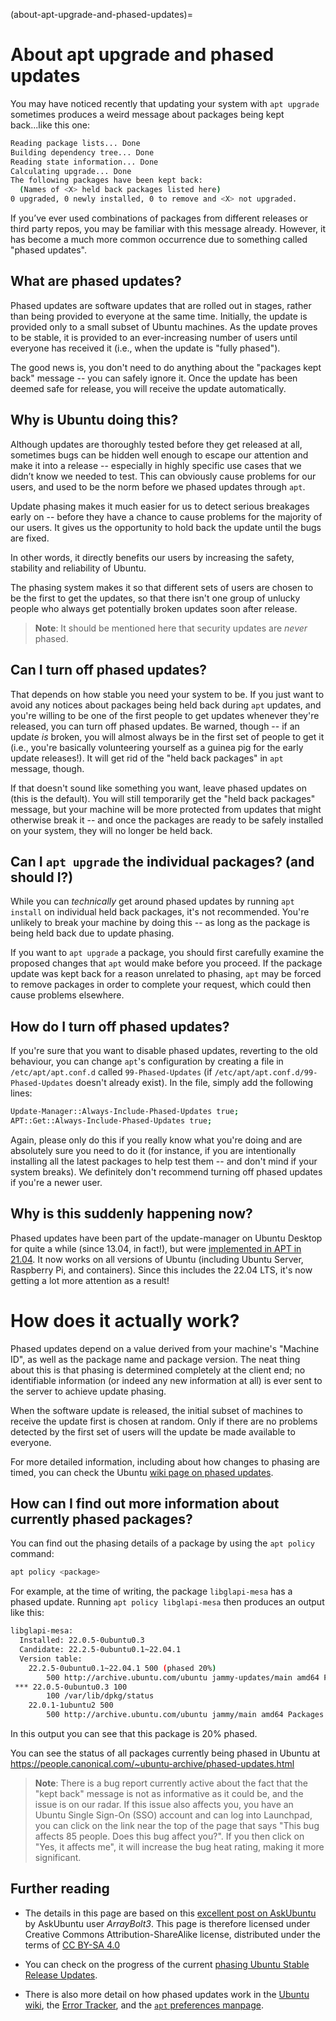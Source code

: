 (about-apt-upgrade-and-phased-updates)=
# About apt upgrade and phased updates


You may have noticed recently that updating your system with `apt upgrade` sometimes produces a weird message about packages being kept back...like this one:

```bash
Reading package lists... Done
Building dependency tree... Done
Reading state information... Done
Calculating upgrade... Done
The following packages have been kept back:
  (Names of <X> held back packages listed here)
0 upgraded, 0 newly installed, 0 to remove and <X> not upgraded.
```

If you’ve ever used combinations of packages from different releases or third party repos, you may be familiar with this message already. However, it has become a much more common occurrence due to something called "phased updates".

## What are phased updates?

Phased updates are software updates that are rolled out in stages, rather than being provided to everyone at the same time. Initially, the update is provided only to a small subset of Ubuntu machines. As the update proves to be stable, it is provided to an ever-increasing number of users until everyone has received it (i.e., when the update is "fully phased").

The good news is, you don't need to do anything about the "packages kept back" message -- you can safely ignore it. Once the update has been deemed safe for release, you will receive the update automatically.

## Why is Ubuntu doing this?

Although updates are thoroughly tested before they get released at all, sometimes bugs can be hidden well enough to escape our attention and make it into a release -- especially in highly specific use cases that we didn’t know we needed to test. This can obviously cause problems for our users, and used to be the norm before we phased updates through `apt`.

Update phasing makes it much easier for us to detect serious breakages early on -- before they have a chance to cause problems for the majority of our users. It gives us the opportunity to hold back the update until the bugs are fixed.

In other words, it directly benefits our users by increasing the safety, stability and reliability of Ubuntu.

The phasing system makes it so that different sets of users are chosen to be the first to get the updates, so that there isn't one group of unlucky people who always get potentially broken updates soon after release.

> **Note**:
> It should be mentioned here that security updates are *never* phased.

## Can I turn off phased updates?

That depends on how stable you need your system to be. If you just want to avoid any notices about packages being held back during `apt` updates, and you're willing to be one of the first people to get updates whenever they're released, you can turn off phased updates. Be warned, though -- if an update *is* broken, you will almost always be in the first set of people to get it (i.e., you're basically volunteering yourself as a guinea pig for the early update releases!). It will get rid of the "held back packages" in `apt` message, though.

If that doesn't sound like something you want, leave phased updates on (this is the default). You will still temporarily get the "held back packages" message, but your machine will be more protected from updates that might otherwise break it -- and once the packages are ready to be safely installed on your system, they will no longer be held back.

## Can I `apt upgrade` the individual packages? (and should I?)

While you can *technically* get around phased updates by running `apt install` on individual held back packages, it's not recommended. You're unlikely to break your machine by doing this -- as long as the package is being held back due to update phasing. 

If you want to `apt upgrade` a package, you should first carefully examine the proposed changes that `apt` would make before you proceed. If the package update was kept back for a reason unrelated to phasing, `apt` may be forced to remove packages in order to complete your request, which could then cause problems elsewhere. 

## How do I turn off phased updates?
 
If you're sure that you want to disable phased updates, reverting to the old behaviour, you can change `apt`'s configuration by creating a file in `/etc/apt/apt.conf.d` called `99-Phased-Updates` (if `/etc/apt/apt.conf.d/99-Phased-Updates` doesn't already exist). In the file, simply add the following lines:

```bash
Update-Manager::Always-Include-Phased-Updates true;
APT::Get::Always-Include-Phased-Updates true;
```

Again, please only do this if you really know what you're doing and are absolutely sure you need to do it (for instance, if you are intentionally installing all the latest packages to help test them -- and don't mind if your system breaks). We definitely don't recommend turning off phased updates if you're a newer user.

## Why is this suddenly happening now?

Phased updates have been part of the update-manager on Ubuntu Desktop for quite a while (since 13.04, in fact!), but were [implemented in APT in 21.04](https://discourse.ubuntu.com/t/phased-updates-in-apt-in-21-04/20345). It now works on all versions of Ubuntu (including Ubuntu Server, Raspberry Pi, and containers). Since this includes the 22.04 LTS, it's now getting a lot more attention as a result!

# How does it actually work?

Phased updates depend on a value derived from your machine's "Machine ID", as well as the package name and package version. The neat thing about this is that phasing is determined completely at the client end; no identifiable information (or indeed any new information at all) is ever sent to the server to achieve update phasing.

When the software update is released, the initial subset of machines to receive the update first is chosen at random. Only if there are no problems detected by the first set of users will the update be made available to everyone.

For more detailed information, including about how changes to phasing are timed, you can check the Ubuntu [wiki page on phased updates](https://wiki.ubuntu.com/PhasedUpdates).

## How can I find out more information about currently phased packages?

You can find out the phasing details of a package by using the `apt policy` command:

```bash
apt policy <package>
```

For example, at the time of writing, the package `libglapi-mesa` has a phased update. Running `apt policy libglapi-mesa` then produces an output like this:

```bash
libglapi-mesa:
  Installed: 22.0.5-0ubuntu0.3
  Candidate: 22.2.5-0ubuntu0.1~22.04.1
  Version table:
 	22.2.5-0ubuntu0.1~22.04.1 500 (phased 20%)
    	500 http://archive.ubuntu.com/ubuntu jammy-updates/main amd64 Packages
 *** 22.0.5-0ubuntu0.3 100
    	100 /var/lib/dpkg/status
 	22.0.1-1ubuntu2 500
    	500 http://archive.ubuntu.com/ubuntu jammy/main amd64 Packages
```

In this output you can see that this package is 20% phased.

You can see the status of all packages currently being phased in Ubuntu at https://people.canonical.com/~ubuntu-archive/phased-updates.html


> **Note**:
> There is a bug report currently active about the fact that the "kept back" message is not as informative as it could be, and the issue is on our radar. If this issue also affects you, you have an Ubuntu Single Sign-On (SSO) account and can log into Launchpad, you can click on the link near the top of the page that says "This bug affects 85 people. Does this bug affect you?". If you then click on "Yes, it affects me", it will increase the bug heat rating, making it more significant.

## Further reading

- The details in this page are based on this [excellent post on AskUbuntu](https://askubuntu.com/questions/1431940/what-are-phased-updates-and-why-does-ubuntu-use-them) by AskUbuntu user *ArrayBolt3*. This page is therefore licensed under Creative Commons Attribution-ShareAlike license, distributed under the terms of [CC BY-SA 4.0](https://creativecommons.org/licenses/by-sa/4.0/)

- You can check on the progress of the current [phasing Ubuntu Stable Release Updates](https://people.canonical.com/~ubuntu-archive/phased-updates.html).

- There is also more detail on how phased updates work in the [Ubuntu wiki](https://wiki.ubuntu.com/PhasedUpdates), the [Error Tracker](https://wiki.ubuntu.com/ErrorTracker/PhasedUpdates), and the [`apt` preferences manpage](https://manpages.ubuntu.com/manpages/jammy/man5/apt_preferences.5.html).
